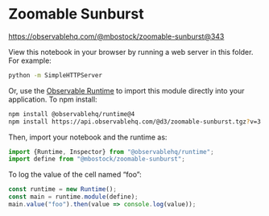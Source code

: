 # Zoomable Sunburst

https://observablehq.com/@mbostock/zoomable-sunburst@343

View this notebook in your browser by running a web server in this folder. For
example:

~~~sh
python -m SimpleHTTPServer
~~~

Or, use the [Observable Runtime](https://github.com/observablehq/runtime) to
import this module directly into your application. To npm install:

~~~sh
npm install @observablehq/runtime@4
npm install https://api.observablehq.com/@d3/zoomable-sunburst.tgz?v=3
~~~

Then, import your notebook and the runtime as:

~~~js
import {Runtime, Inspector} from "@observablehq/runtime";
import define from "@mbostock/zoomable-sunburst";
~~~

To log the value of the cell named “foo”:

~~~js
const runtime = new Runtime();
const main = runtime.module(define);
main.value("foo").then(value => console.log(value));
~~~
